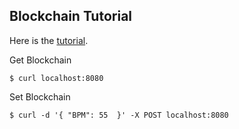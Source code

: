 ## Blockchain Tutorial

Here is the [tutorial](https://mycoralhealth.medium.com/code-your-own-blockchain-in-less-than-200-lines-of-go-e296282bcffc).


Get Blockchain
```shell
$ curl localhost:8080
```

Set Blockchain
```shell
$ curl -d '{ "BPM": 55  }' -X POST localhost:8080
```